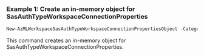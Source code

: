 ### Example 1: Create an in-memory object for SasAuthTypeWorkspaceConnectionProperties
```powershell
New-AzMLWorkspaceSasAuthTypeWorkspaceConnectionPropertiesObject -Category <ConnectionCategory> -CredentialsSas <String> -IsSharedToAll <Boolean> -Metadata <IWorkspaceConnectionPropertiesV2Metadata> -Target <String>
```

This command creates an in-memory object for SasAuthTypeWorkspaceConnectionProperties.


